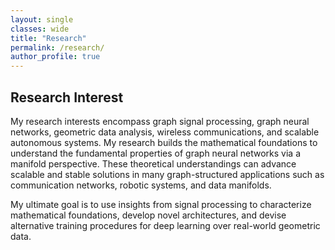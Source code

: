 ```yaml
---
layout: single
classes: wide
title: "Research"
permalink: /research/
author_profile: true
---
```


## Research Interest

My research interests encompass graph signal processing, graph neural networks, geometric data analysis, wireless communications, and scalable autonomous systems. My research builds the mathematical foundations to understand the fundamental properties of graph neural networks via a manifold perspective. These theoretical understandings can advance scalable and stable solutions in many graph-structured applications such as communication networks, robotic systems, and data manifolds. 

My ultimate goal is to use insights from signal processing to characterize mathematical foundations, develop novel architectures, and devise alternative training procedures for deep learning over real-world geometric data.
